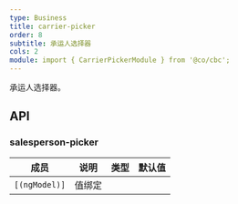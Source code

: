 ```yaml
---
type: Business
title: carrier-picker
order: 8
subtitle: 承运人选择器
cols: 2
module: import { CarrierPickerModule } from '@co/cbc';
---
```


承运人选择器。

## API

### salesperson-picker 

| 成员 | 说明 | 类型 | 默认值 |
|----|----|----|-----|
| `[(ngModel)]` | 值绑定 |  |  |
